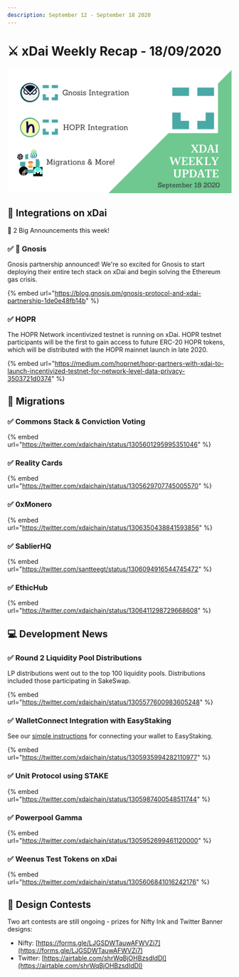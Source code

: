 ```yaml
---
description: September 12 - September 18 2020
---
```


# ⚔️ xDai Weekly Recap - 18/09/2020

![](../../../.gitbook/assets/green-and-black-modern-sales-marketing-presentation%20%2811%29.png)

## 🤝 Integrations on xDai

🎉 2 Big Announcements this week!

### ✅ 🦉 Gnosis

Gnosis partnership announced! We're so excited for Gnosis to start deploying their entire tech stack on xDai and begin solving the Ethereum gas crisis.

{% embed url="https://blog.gnosis.pm/gnosis-protocol-and-xdai-partnership-1de0e48fb14b" %}

### ✅ HOPR

The HOPR Network incentivized testnet is running on xDai. HOPR testnet participants will be the first to gain access to future ERC-20 HOPR tokens, which will be distributed with the HOPR mainnet launch in late 2020.

{% embed url="https://medium.com/hoprnet/hopr-partners-with-xdai-to-launch-incentivized-testnet-for-network-level-data-privacy-3503721d0374" %}

## 🦋 Migrations

### ✅  Commons Stack & Conviction Voting

{% embed url="https://twitter.com/xdaichain/status/1305601295995351046" %}

### ✅  Reality Cards

{% embed url="https://twitter.com/xdaichain/status/1305629707745005570" %}

### ✅  0xMonero

{% embed url="https://twitter.com/xdaichain/status/1306350438841593856" %}

### ✅  SablierHQ

{% embed url="https://twitter.com/santteegt/status/1306094916544745472" %}

###  ✅  EthicHub

{% embed url="https://twitter.com/xdaichain/status/1306411298729668608" %}

## 💻 Development News

###  ✅  Round 2 Liquidity Pool Distributions

LP distributions went out to the top 100 liquidity pools. Distributions included those participating in SakeSwap.

{% embed url="https://twitter.com/xdaichain/status/1305577600983605248" %}

###  ✅  WalletConnect Integration with EasyStaking

See our [simple instructions](../../../for-stakers/easy-staking/instructions/walletconnect.md) for connecting your wallet to EasyStaking.

{% embed url="https://twitter.com/xdaichain/status/1305935994282110977" %}

### ✅ Unit Protocol using STAKE

{% embed url="https://twitter.com/xdaichain/status/1305987400548511744" %}

### ✅ Powerpool Gamma

{% embed url="https://twitter.com/xdaichain/status/1305952699461120000" %}

### ✅  Weenus Test Tokens on xDai

{% embed url="https://twitter.com/xdaichain/status/1305606841016242176" %}

## 🎨 Design Contests

Two art contests are still ongoing - prizes for Nifty Ink and Twitter Banner designs:

* Nifty: [https://forms.gle/LJGSDWTauwAFWVZi7](https://forms.gle/LJGSDWTauwAFWVZi7)
* Twitter: [https://airtable.com/shrWqBjOHBzsdIdDI](https://airtable.com/shrWqBjOHBzsdIdDI)

## 


